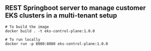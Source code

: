 ## REST Springboot server to manage customer EKS clusters in a multi-tenant setup

```
# To build the image
docker build . -t eks-control-plane:1.0.0

# To run locally
docker run -p 8080:8080 eks-control-plane:1.0.0
```
